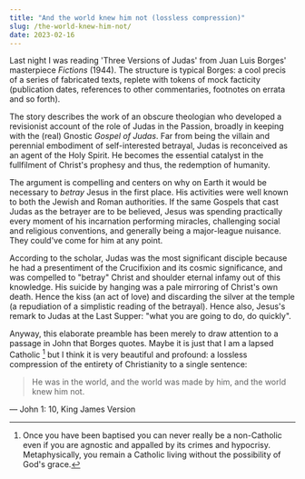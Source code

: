 ```yaml
---
title: "And the world knew him not (lossless compression)"
slug: /the-world-knew-him-not/
date: 2023-02-16
---
```


Last night I was reading 'Three Versions of Judas' from Juan Luis Borges' masterpiece _Fictions_ (1944). The structure is typical Borges: a cool precis of a series of fabricated texts, replete with tokens of mock facticity (publication dates, references to other commentaries, footnotes on errata and so forth).

The story describes the work of an obscure theologian who developed a revisionist account of the role of Judas in the Passion, broadly in keeping with the (real) Gnostic _Gospel of Judas_. Far from being the villain and perennial embodiment of self-interested betrayal, Judas is reconceived as an agent of the Holy Spirit. He becomes the essential catalyst in the fullfilment of Christ's prophesy and thus, the redemption of humanity.

The argument is compelling and centers on why on Earth it would be necessary to _betray_ Jesus in the first place. His activities were well known to both the Jewish and Roman authorities. If the same Gospels that cast Judas as the betrayer are to be believed, Jesus was spending practically every moment of his incarnation performing miracles, challenging social and religious conventions, and generally being a major-league nuisance. They could've come for him at any point.

According to the scholar, Judas was the most significant disciple because he had a presentiment of the Crucifixion and its cosmic significance, and was compelled to "betray" Christ and shoulder eternal infamy out of this knowledge. His suicide by hanging was a pale mirroring of Christ's own death. Hence the kiss (an act of love) and discarding the silver at the temple (a repudiation of a simplistic reading of the betrayal). Hence also, Jesus's remark to Judas at the Last Supper: "what you are going to do, do quickly".

Anyway, this elaborate preamble has been merely to draw attention to a passage in John that Borges quotes. Maybe it is just that I am a lapsed Catholic [^lapsed] but I think it is very beautiful and profound: a lossless compression of the entirety of Christianity to a single sentence:

> He was in the world, and the world was made by him, and the world knew him not.

&mdash; John 1: 10, King James Version

[^lapsed]: Once you have been baptised you can never really be a non-Catholic even if you are agnostic and appalled by its crimes and hypocrisy. Metaphysically, you remain a Catholic living without the possibility of God's grace.
